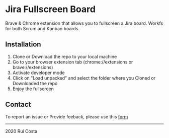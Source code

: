 # Jira Fullscreen Board
Brave & Chrome extension that allows you to fullscreen a Jira board.
Workfs for both Scrum and Kanban boards.

## Installation
1. Clone or Download the repo to your local machine
2. Go to your browser extension tab (chrome://extensions or brave://extensions)
3. Activate developer mode
4. Click on "Load unpacked" and select the folder where you Cloned or Downloaded the repo
5. Enjoy the fullscreen

## Contact
To report an issue or Provide feeback, please use this [form](https://forms.office.com/Pages/ResponsePage.aspx?id=DQSIkWdsW0yxEjajBLZtrQAAAAAAAAAAAAFhIIjx8PRURURMVVU4VzVEVVdWS0RYRUFMSjhOMUxLQS4u)

---
2020 Rui Costa
